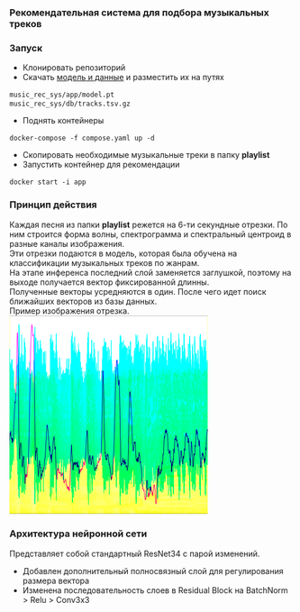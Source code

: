 ### Рекомендательная система для подбора музыкальных треков


### **Запуск**
- Клонировать репозиторий
- Скачать [модель и данные](https://huggingface.co/EvgeniyKirr/music_rec_sys_data/tree/main) и разместить их на путях
```
music_rec_sys/app/model.pt
music_rec_sys/db/tracks.tsv.gz
```
- Поднять контейнеры
```
docker-compose -f compose.yaml up -d
```
- Скопировать необходимые музыкальные треки в папку **playlist**
- Запустить контейнер для рекомендации
```
docker start -i app
```

### **Принцип действия**
Каждая песня из папки **playlist** режется на 6-ти секундные отрезки. По ним строится форма волны, спектрограмма и спектральный центроид в разные каналы изображения.  
Эти отрезки подаются в модель, которая была обучена на классификации музыкальных треков по жанрам.  
На этапе инференса последний слой заменяется заглушкой, поэтому на выходе получается вектор фиксированной длинны.  
Полученные векторы усредняются в один. После чего идет поиск ближайших векторов из базы данных.  
Пример изображения отрезка.  
![](https://github.com/EvgeniyKirr/music_rec_sys/raw/main/img_example.png?raw=true)

### **Архитектура нейронной сети**
Представляет собой стандартный ResNet34 с парой изменений.
- Добавлен дополнительный полносвязный слой для регулирования размера вектора
- Изменена последовательность слоев в Residual Block на BatchNorm > Relu > Conv3x3
